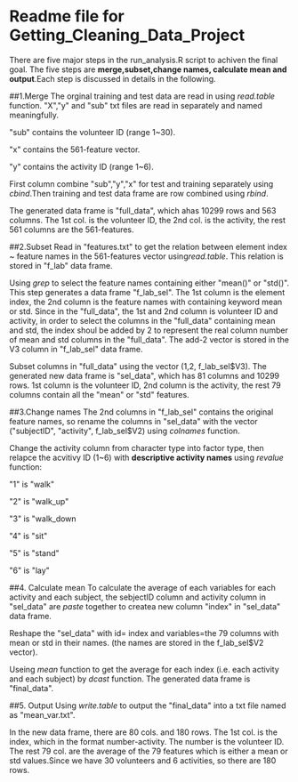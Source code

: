 # Readme file for Getting_Cleaning_Data_Project
There are five major steps in the run_analysis.R script to achiven the final goal. The five steps are **merge,subset,change names, calculate mean and output**.Each step is discussed in details in the following. 

##1.Merge
The orginal training and test data are read in using *read.table* function. "X","y" and "sub" txt files are read in separately and named meaningfully.

"sub" contains the volunteer ID (range 1~30).

"x" contains the 561-feature vector.

"y" contains the activity ID (range 1~6).

First column combine "sub","y","x" for test and training separately using *cbind*.Then training and test data frame are row combined using *rbind*.

The generated data frame is "full_data", which ahas 10299 rows and 563 columns. The 1st col. is the volunteer ID, the 2nd col. is the activity, the rest 561 columns are the 561-features.

##2.Subset
Read in "features.txt" to get the relation between element index ~ feature names in the 561-features vector using*read.table*. This relation is stored in "f_lab" data frame.

Using *grep* to select the feature names containing either "mean()" or "std()". This step generates a data frame "f_lab_sel". The 1st column is the element index, the 2nd column is the feature names with containing keyword mean or std. Since in the "full_data", the 1st and 2nd column is volunteer ID and activity, in order to select the columns in the "full_data" containing mean and std, the index shoul be added by 2 to represent the real column number of mean and std columns in the "full_data". The add-2 vector is stored in the V3 column in "f_lab_sel" data frame.

Subset columns in "full_data" using the vector (1,2, f_lab_sel$V3). The generated new data frame is "sel_data", which has 81 columns and 10299 rows. 1st column is the volunteer ID, 2nd column is the activity, the rest 79 columns contain all the "mean" or "std" features.

##3.Change names
The 2nd columns in "f_lab_sel" contains the original feature names, so rename the columns in "sel_data" with the vector ("subjectID", "activity", f_lab_sel$V2) using *colnames* function.

Change the activity column from character type into factor type, then relapce the acvitivy ID (1~6) with **descriptive activity names** using *revalue* function:

"1" is "walk"

"2" is "walk_up"

"3" is "walk_down

"4" is "sit"

"5" is "stand"

"6" is "lay"

##4. Calculate mean
To calculate the average of each variables for each activity and each subject, the sebjectID column and activity column in "sel_data" are *paste* together to createa new column "index" in "sel_data" data frame.

Reshape the "sel_data" with id= index and variables=the 79 columns with mean or std in their names. (the names are stored in the f_lab_sel$V2 vector). 

Useing *mean* function to get the average for each index (i.e. each activity and each subject) by *dcast* function. The generated data frame is "final_data".

##5. Output
Using *write.table* to output the "final_data" into a txt file named as "mean_var.txt".

In the new data frame, there are 80 cols. and 180 rows. The 1st col. is the index, which in the format number-activity. The number is the volunteer ID. The rest 79 col. are the average of the 79 features which is either a mean or std values.Since we have 30 volunteers and 6 activities, so there are 180 rows.  
